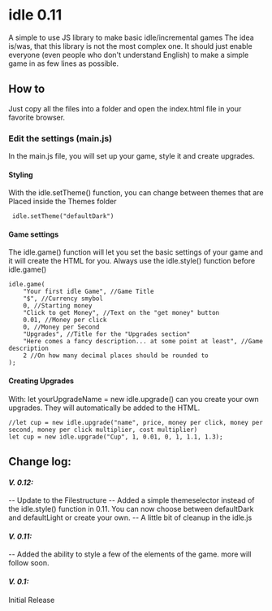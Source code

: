 
# idle 0.11
A simple to use JS library to make basic idle/incremental games
The idea is/was, that this library is not the most complex one. It should just enable everyone (even people who don't understand English) to make a simple game in as few lines as possible.

## How to
Just copy all the files into a folder and open the index.html file in your favorite browser.
### Edit the settings (main.js)
In the main.js file, you will set up your game, style it and create upgrades.
#### Styling
With the idle.setTheme() function, you can change between themes that are Placed inside the Themes folder

     idle.setTheme("defaultDark")
#### Game settings
The idle.game() function will let you set the basic settings of your game and it will create the HTML for you.
Always use the idle.style() function before idle.game()

    idle.game(
    	"Your first idle Game", //Game Title
    	"$", //Currency smybol
    	0, //Starting money
    	"Click to get Money", //Text on the "get money" button
    	0.01, //Money per click
    	0, //Money per Second
    	"Upgrades", //Title for the "Upgrades section"
    	"Here comes a fancy description... at some point at least", //Game description
    	2 //On how many decimal places should be rounded to
    );
#### Creating Upgrades
With: let yourUpgradeName = new idle.upgrade() can you create your own upgrades. They will automatically be added to the HTML.

    //let cup = new idle.upgrade("name", price, money per click, money per second, money per click multiplier, cost multiplier)
    let cup = new idle.upgrade("Cup", 1, 0.01, 0, 1, 1.1, 1.3);

## Change log:
#### *V. 0.12:*
-- Update to the Filestructure
-- Added a simple themeselector instead of the idle.style() function in 0.11. You can now choose between defaultDark and defaultLight or create your own.
-- A little bit of cleanup in the idle.js
#### *V. 0.11:*
-- Added the ability to style a few of the elements of the game. more will follow soon.
#### *V. 0.1:*
Initial Release